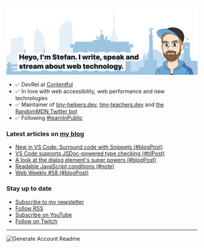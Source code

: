 <img alt="Heyo, I'm Stefan. I write and speak about web technology." src="https://raw.githubusercontent.com/stefanjudis/stefanjudis/main/screenshot.png">

- ✅ DevRel at [Contentful](https://www.contentful.com)
- ✅ In love with web accessibility, web performance and new technologies
- ✅ Maintainer of [tiny-helpers.dev](https://tiny-helpers.dev), [tiny-teachers.dev](https://tiny-teachers.dev/) and [the RandomMDN Twitter bot](https://twitter.com/randomMDN)
- ✅ Following [#learnInPublic](https://www.stefanjudis.com/today-i-learned/)
### Latest articles on [my blog](https://www.stefanjudis.com)

<!-- BLOG-POST-LIST:START -->
- [New in VS Code: Surround code with Snippets &lpar;#blogPost&rpar;](https://www.stefanjudis.com/blog/new-in-vs-code-surround-code-with-snippets/)
- [VS Code supports JSDoc-powered type checking &lpar;#tilPost&rpar;](https://www.stefanjudis.com/today-i-learned/vs-code-supports-jsdoc-powered-type-checking/)
- [A look at the dialog element&#39;s super powers &lpar;#blogPost&rpar;](https://www.stefanjudis.com/blog/a-look-at-the-dialog-elements-super-powers/)
- [Readable JavaScript conditions &lpar;#note&rpar;](https://www.stefanjudis.com/notes/readable-javascript-conditions/)
- [Web Weekly #58 &lpar;#blogPost&rpar;](https://www.stefanjudis.com/blog/web-weekly-58/)
<!-- BLOG-POST-LIST:END -->

### Stay up to date

- [Subscribe to my newsletter](https://www.stefanjudis.com/newsletter/)
- [Follow RSS](https://www.stefanjudis.com/feeds/)
- [Subscribe on YouTube](https://youtube.com/c/stefanjudis)
- [Follow on Twitch](https://www.twitch.tv/stefanjudis)

---

![Generate Account Readme](https://github.com/stefanjudis/stefanjudis/workflows/Generate%20Account%20Readme/badge.svg)
